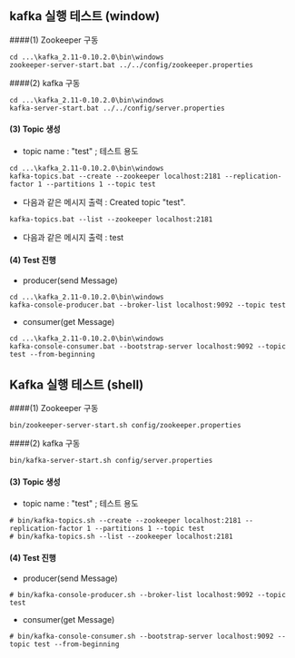 ## kafka 실행 테스트 (window)

####(1) Zookeeper 구동
 
```
cd ...\kafka_2.11-0.10.2.0\bin\windows
zookeeper-server-start.bat ../../config/zookeeper.properties
```

####(2) kafka 구동

```
cd ...\kafka_2.11-0.10.2.0\bin\windows
kafka-server-start.bat ../../config/server.properties
```

#### (3) Topic 생성
- topic name : "test" ; 테스트 용도

```
cd ...\kafka_2.11-0.10.2.0\bin\windows
kafka-topics.bat --create --zookeeper localhost:2181 --replication-factor 1 --partitions 1 --topic test
```

- 다음과 같은 메시지 출력 : Created topic "test".

```
kafka-topics.bat --list --zookeeper localhost:2181
```

- 다음과 같은 메시지 출력 : test

#### (4) Test 진행
- producer(send Message)

```
cd ...\kafka_2.11-0.10.2.0\bin\windows
kafka-console-producer.bat --broker-list localhost:9092 --topic test
```

- consumer(get Message)

```
cd ...\kafka_2.11-0.10.2.0\bin\windows
kafka-console-consumer.bat --bootstrap-server localhost:9092 --topic test --from-beginning
```



## Kafka 실행 테스트 (shell)


####(1) Zookeeper 구동 

```
bin/zookeeper-server-start.sh config/zookeeper.properties
```

####(2) kafka 구동

```
bin/kafka-server-start.sh config/server.properties
```
		
#### (3) Topic 생성
- topic name : "test" ; 테스트 용도

```
# bin/kafka-topics.sh --create --zookeeper localhost:2181 --replication-factor 1 --partitions 1 --topic test
# bin/kafka-topics.sh --list --zookeeper localhost:2181
```
			
#### (4) Test 진행
- producer(send Message)

```
# bin/kafka-console-producer.sh --broker-list localhost:9092 --topic test
```

- consumer(get Message)

```
# bin/kafka-console-consumer.sh --bootstrap-server localhost:9092 --topic test --from-beginning
```	
	

